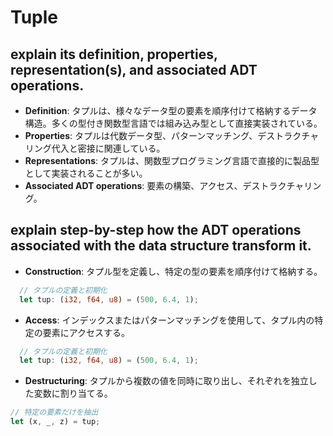 # Tuple

## explain its definition, properties, representation(s), and associated ADT operations.
- **Definition**: タプルは、様々なデータ型の要素を順序付けて格納するデータ構造。多くの型付き関数型言語では組み込み型として直接実装されている。
- **Properties**: タプルは代数データ型、パターンマッチング、デストラクチャリング代入と密接に関連している。
- **Representations**: タプルは、関数型プログラミング言語で直接的に製品型として実装されることが多い。
- **Associated ADT operations**: 要素の構築、アクセス、デストラクチャリング。

## explain step-by-step how the ADT operations associated with the data structure transform it.
- **Construction**: タプル型を定義し、特定の型の要素を順序付けて格納する。
```rust
  // タプルの定義と初期化
  let tup: (i32, f64, u8) = (500, 6.4, 1);
```

- **Access**: インデックスまたはパターンマッチングを使用して、タプル内の特定の要素にアクセスする。
```rust
  // タプルの定義と初期化
  let tup: (i32, f64, u8) = (500, 6.4, 1);
```

- **Destructuring**: タプルから複数の値を同時に取り出し、それぞれを独立した変数に割り当てる。
```rust
// 特定の要素だけを抽出
let (x, _, z) = tup;
```
